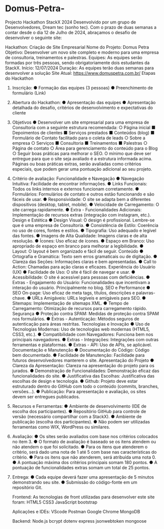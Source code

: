 # Domus-Petra-
Projecto Hackathon StackX 2024
Desenvolvido por um grupo de Desenvolvedores, Dream tec (sonho tec).
Com o prazo de duas semanas a contar desde o dia 12 de Julho de 2024, abraçamos o desafio de desenvolver o seguinte site:

Hackathon: Criação de Site Empresarial
Nome do Projeto: Domus Petra
Objetivo: Desenvolver um novo site completo e moderno para uma empresa de consultoria,
treinamentos e palestras.
Equipes: As equipes serão formadas por três pessoas, sendo obrigatoriamente dois
estudantes da StackX.
Início: 12/07/2024
Duração: As equipes terão duas semanas para desenvolver a solução
Site Atual: https://www.domuspetra.com.br/
Etapas do Hackathon
1. Inscrição:
● Formação das equipes (3 pessoas)
● Preenchimento de formulário (Link)
2. Abertura do Hackathon:
● Apresentação das equipes
● Apresentação detalhada do desafio, critérios de desenvolvimento e expectativas do
cliente
3. Objetivos
● Desenvolver um site empresarial para uma empresa de Consultoria com a seguinte
estrutura recomendada:
○ Página inicial
■ Depoimentos de clientes
■ Serviços prestados
■ Conteúdos (blog)
■ Formulário de Contato facilitado para o coleta de leads
○ Sobre a empresa
○ Serviços
■ Consultoria
■ Treinamentos
■ Palestras
○ Página de contato
○ Área para gerenciamento do conteúdo para o Blog
○ Seguir boas práticas para melhorar o SEO.
O mínimo que deve ser entregue para que o site seja avaliado é a estrutura
informada acima. Páginas ou boas práticas extras, serão avaliadas como
critérios especiais, que podem gerar uma pontuação adicional ao seu projeto.
4. Critério de avaliação:
Funcionalidade e Navegação
● Navegação Intuitiva: Facilidade de encontrar informações.
● Links Funcionais: Todos os links internos e externos funcionam corretamente.
● Formulários: Formulários de contato e outros estão funcionando e são fáceis de usar.
● Responsividade: O site se adapta bem a diferentes dispositivos (desktop, tablet, mobile).
● Velocidade de Carregamento: O site carrega rapidamente.
● Extra - Funcionalidades Adicionais: Implementação de recursos extras (integração com
instagram, etc.).
Design e Estética
● Design Visual: O design é profissional. Lembre-se que é uma empresa de Consultoria.
● Consistência de Estilo: Coerência no uso de cores, fontes e estilos.
● Tipografia: Uso adequado e legível das fontes.
● Imagens de Alta Qualidade: Imagens claras e de alta resolução.
● Ícones: Uso eficaz de ícones.
● Espaço em Branco: Uso apropriado de espaço em branco para melhorar a legibilidade.
● Layout: O layout é bem organizado e fácil de seguir.
Conteúdo
● Ortografia e Gramática: Texto sem erros gramaticais ou de digitação.
● Clareza das Seções: Informações claras e bem apresentadas.
● Call to Action: Chamadas para ação claras e eficazes.
Experiência do Usuário (UX)
● Facilidade de Uso: O site é fácil de navegar e usar.
● Acessibilidade: O site é acessível para pessoas com deficiências.
● Extras - Engajamento do Usuário: Funcionalidades que incentivam a interação do usuário.
Principalmente no blog.
SEO e Performance
● SEO On-page: Uso eficaz de meta tags, títulos, descrições e palavras-chave.
● URLs Amigáveis: URLs legíveis e amigáveis para SEO.
● Sitemaps: Implementação de sitemaps XML.
● Tempo de Carregamento: Otimização de recursos para carregamento rápido.
Segurança
● Proteção contra SPAM: Medidas de proteção contra SPAM nos formulários.
● Extras - Autenticação: Métodos seguros de autenticação para áreas restritas.
Tecnologias e Inovação
● Uso de Tecnologias Modernas: Uso de tecnologias web modernas (HTML5, CSS3, etc.).
● Compatibilidade com Navegadores: Funciona bem nos principais navegadores.
● Extras - Integrações: Integrações com outras ferramentas e plataformas.
● Extras - API: Uso de APIs, se aplicável.
Documentação e Manutenção
● Documentação do Código: Código bem documentado.
● Facilidade de Manutenção: Facilidade para futuros desenvolvedores manterem o site.
Apresentação do Projeto
● Clareza da Apresentação: Clareza na apresentação do projeto para os jurados.
● Demonstração de Funcionalidades: Demonstração eficaz das funcionalidades do site.
● Justificativa das Escolhas: Justificativa das escolhas de design e tecnologia.
● Github: Projeto deve estar estruturado dentro do GitHub com todo o conteúdo (commits,
branches, versões…).
● Publicação: Para apresentação e avaliação, os sites devem ser entregues publicados.
5. Recursos e Ferramentas:
● Ambiente de desenvolvimento (IDE de escolha dos participantes).
● Repositório GitHub para controle de versão (necessário compartilhar com a StackX).
● Ambiente de publicação (escolha dos participantes).
● Não podem ser utilizadas ferramentas como WIX, WordPress ou similares.
6. Avaliação:
● Os sites serão avaliados com base nos critérios colocados no item 3.
● O formato de avaliação é baseado se os itens atendem ou não atendem o que foi
solicitado.
● Para os itens que atenderem o critério, será dado uma nota de 1 até 5 com base nas
características do critério.
● Para os itens que não atenderem, será atribuída uma nota 0.
● A pontuação máxima dos critérios principais somam 180 pontos.
● A pontuação de funcionalidades extras somam um total de 25 pontos.
7. Entrega:
● Cada equipe deverá fazer uma apresentação de 5 minutos demonstrando seu site.
● Submissão do código-fonte em um repositório Git.


    Frontend:
   As tecnologias de front utilizadas para desenvolver este site foram:
   HTML5
   CSS3
   JavaScript
   bootstrap

   Aplicações e IDEs:
   VScode
   Postman
   Google Chrome
   MongoDB

   Backend:
   Node.js
   bcrypt
   dotenv
   express
   jsonwebtoken
   mongoose

   
   


